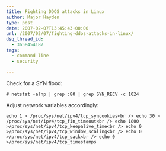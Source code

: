 ```yaml
---
title: Fighting DDOS attacks in Linux
author: Major Hayden
type: post
date: 2007-02-07T13:45:43+00:00
url: /2007/02/07/fighting-ddos-attacks-in-linux/
dsq_thread_id:
  - 3658454187
tags:
  - command line
  - security

---
```

Check for a SYN flood:

`# netstat -alnp | grep :80 | grep SYN_RECV -c 1024`

Adjust network variables accordingly:

`echo 1 > /proc/sys/net/ipv4/tcp_syncookies<br />
echo 30 > /proc/sys/net/ipv4/tcp_fin_timeout<br />
echo 1800 >/proc/sys/net/ipv4/tcp_keepalive_time<br />
echo 0 >/proc/sys/net/ipv4/tcp_window_scaling<br />
echo 0 >/proc/sys/net/ipv4/tcp_sack<br />
echo 0 >/proc/sys/net/ipv4/tcp_timestamps`